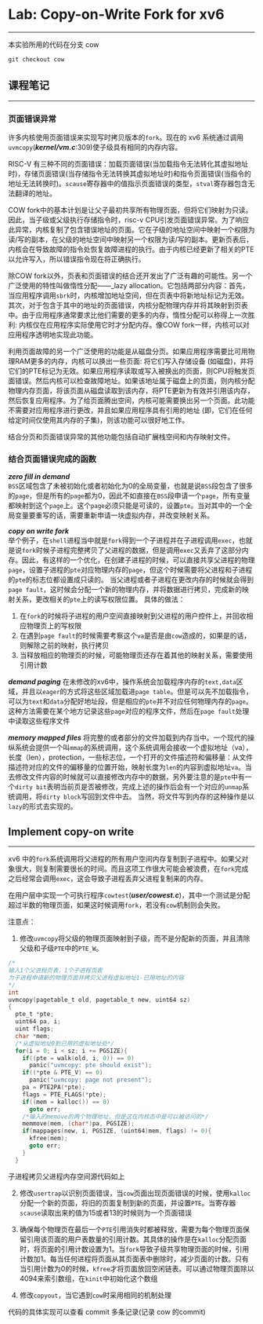 # Lab: Copy-on-Write Fork for xv6
****
本实验所用的代码在分支 cow
```
git checkout cow
```

## 课程笔记
****
### 页面错误异常
许多内核使用页面错误来实现写时拷贝版本的`fork`。现在的 xv6 系统通过调用`uvmcopy`(__*kernel/vm.c*__:309)使子级具有相同的内存内容。

RISC-V 有三种不同的页面错误：加载页面错误(当加载指令无法转化其虚拟地址时)，存储页面错误(当存储指令无法转换其虚拟地址时)和指令页面错误(当指令的地址无法转换时)。`scause`寄存器中的值指示页面错误的类型，`stval`寄存器包含无法翻译的地址。

COW fork中的基本计划是让父子最初共享所有物理页面，但将它们映射为只读。因此，当子级或父级执行存储指令时，risc-v CPU引发页面错误异常。为了响应此异常，内核复制了包含错误地址的页面。它在子级的地址空间中映射一个权限为读/写的副本，在父级的地址空间中映射另一个权限为读/写的副本。更新页表后，内核会在导致故障的指令处恢复故障进程的执行。由于内核已经更新了相关的PTE以允许写入，所以错误指令现在将正确执行。

除COW fork以外，页表和页面错误的结合还开发出了广泛有趣的可能性。另一个广泛使用的特性叫做惰性分配——_lazy allocation。它包括两部分内容：首先，当应用程序调用`sbrk`时，内核增加地址空间，但在页表中将新地址标记为无效。其次，对于包含于其中的地址的页面错误，内核分配物理内存并将其映射到页表中。由于应用程序通常要求比他们需要的更多的内存，惰性分配可以称得上一次胜利: 内核仅在应用程序实际使用它时才分配内存。像COW fork一样，内核可以对应用程序透明地实现此功能。

利用页面故障的另一个广泛使用的功能是从磁盘分页。如果应用程序需要比可用物理RAM更多的内存，内核可以换出一些页面: 将它们写入存储设备 (如磁盘)，并将它们的PTE标记为无效。如果应用程序读取或写入被换出的页面，则CPU将触发页面错误。然后内核可以检查故障地址。如果该地址属于磁盘上的页面，则内核分配物理内存页面，将该页面从磁盘读取到该内存，将PTE更新为有效并引用该内存，然后恢复应用程序。为了给页面腾出空间，内核可能需要换出另一个页面。此功能不需要对应用程序进行更改，并且如果应用程序具有引用的地址 (即，它们在任何给定时间仅使用其内存的子集)，则该功能可以很好地工作。

结合分页和页面错误异常的其他功能包括自动扩展栈空间和内存映射文件。

### 结合页面错误完成的函数

__*zero fill in demand*__    
`BSS`区域包含了未被初始化或者初始化为0的全局变量，也就是说`BSS`段包含了很多的`page`，但是所有的`page`都为0，因此不如直接在`BSS`段申请一个`page`，所有变量都映射到这个`page`上。这个`page`必须只能是可读的，设置`pte`。当对其中的一个全局变量要重写的话，需要重新申请一块虚拟内存，并改变映射关系。

__*copy on write fork*__  
举个例子，在`shell`进程当中就是`fork`得到一个子进程并在子进程调用`exec`，也就是说`fork`时候子进程完整拷贝了父进程的数据，但是调用`exec`又丢弃了这部分内存。因此，有这样的一个优化，在创建子进程的时候，可以直接共享父进程的物理`page`，设置子进程的`pte`对应物理内存的`page`，但这个时候需要将父进程和子进程的`pte`的标志位都设置成只读的。 当父进程或者子进程在更改内存的时候就会得到`page fault`，这时候会分配一个新的物理内存，并将数据进行拷贝，完成新的映射关系，更改相关的`pte`上的读写权限位置。 具体的做法：
1. 在`fork`的时候将子进程的用户空间直接映射到父进程的用户控件上，并回收相应物理页上的写权限  
2. 在遇到`page fault`的时候需要考察这个`va`是否是由`cow`造成的，如果是的话，则解除之前的映射，执行拷贝  
3. 当释放相应的物理页的时候，可能物理页还存在着其他的映射关系，需要使用引用计数  

__*demand paging*__
在未修改的xv6中，操作系统会加载程序内存的`text,data`区域，并且以`eager`的方式将这些区域加载进`page table`。但是可以先不加载指令，可以为`text`和`data`分配好地址段，但是相应的`pte`并不对应任何物理内存的`page`。这种方法需要在某个地方记录这些`page`对应的程序文件，然后在`page fault`处理中读取这些程序文件

__*memory mapped files*__
将完整的或者部分的文件加载到内存当中。一个现代的操纵系统会提供一个叫`mmap`的系统调用，这个系统调用会接收一个虚拟地址（va），长度（len），protection，一些标志位，一个打开的文件描述符和偏移量：从文件描述符对应的文件的偏移量的位置开始，映射长度为`len`的内容到虚拟地址`va`。当去修改文件内容的时候就可以直接修改内存中的数据，另外要注意的是`pte`中有一个`dirty bit`表明当前页是否被修改，完成上述的操作后会有一个对应的`unmap`系统调用，将`dirty block`写回到文件中去。 当然，将文件写到内存的这种操作是以`lazy`的形式去实现的。

## Implement copy-on write
****
xv6 中的`fork`系统调用将父进程的所有用户空间内存复制到子进程中。如果父对象很大，则复制需要很长的时间。而且这项工作很大可能会被浪费，在`fork`完成之后经常会调用`exec`，这会导致子进程丢弃父进程复制来的内存。

在用户层中实现一个可执行程序`cowtest`(__*user/cowest.c*__)，其中一个测试是分配超过半数的物理页面，如果这时候调用`fork`，若没有`cow`机制则会失败。

注意点：  
1. 修改`uvmcopy`将父级的物理页面映射到子级，而不是分配新的页面，并且清除父级和子级`PTE`中的`PTE_W`。  
```c
/*
输入1个父进程页表，1个子进程页表
为子进程申请新的物理页面并拷贝父进程虚拟地址1-已用地址的内容
*/
int
uvmcopy(pagetable_t old, pagetable_t new, uint64 sz)
{
  pte_t *pte;
  uint64 pa, i;
  uint flags;
  char *mem;
  /*从虚拟地址0到已用的虚拟地址处*/
  for(i = 0; i < sz; i += PGSIZE){
    if((pte = walk(old, i, 0)) == 0)
      panic("uvmcopy: pte should exist");
    if((*pte & PTE_V) == 0)
      panic("uvmcopy: page not present");
    pa = PTE2PA(*pte);
    flags = PTE_FLAGS(*pte);
    if((mem = kalloc()) == 0)
      goto err;
	/*输入的memove的两个物理地址，但是这在内核态中是可以被访问的*/
    memmove(mem, (char*)pa, PGSIZE);
    if(mappages(new, i, PGSIZE, (uint64)mem, flags) != 0){
      kfree(mem);
      goto err;
    }
  }
```
子进程拷贝父进程内存空间源代码如上  

2. 修改`usertrap`以识别页面错误，当`cow`页面出现页面错误的时候，使用`kalloc`分配一个新的页面，将旧的页面复制到新的页面，并设置`PTE`。当寄存器`scause`读取出来的值为15或者13的时候则为一个页面错误

3. 确保每个物理页在最后一个`PTE`引用消失时都被释放，需要为每个物理页面保留引用该页面的用户表数量的引用计数。其具体的操作是在`kalloc`分配页面时，将页面的引用计数设置为1。当`fork`导致子级共享物理页面的时候，引用计数加1。每当任何进程将页面从其页面表中删除时，减少页面的计数。只有当引用计数为0的时候，`kfree`才将页面放回空闲链表。可以通过物理页面除以4094来索引数组，在`kinit`中初始化这个数组

4. 修改`copyout`，当它遇到`cow`时采用相同的机制处理  

代码的具体实现可以查看 commit 多条记录(记录 cow 的commit)